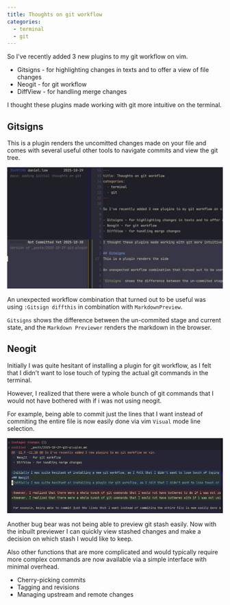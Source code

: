 ```yaml
---
title: Thoughts on git workflow 
categories: 
  - terminal
  - git
---
```


So I've recently added 3 new plugins to my git workflow on vim. 

- Gitsigns - for highlighting changes in texts and to offer a view of file changes
- Neogit - for git workflow 
- DiffView - for handling merge changes

I thought these plugins made working with git more intuitive on the terminal.

## Gitsigns
This is a plugin renders the uncomitted changes made on your file and comes with several useful other tools to navigate commits and view the git tree.

!['gitblame'](../assets/images/posts/gitsigns_blame.png ":Gitsigns blame showing gitblame side by side with changes")

An unexpected workflow combination that turned out to be useful was using `:Gitsign diffthis` in combination with `MarkdownPreview`.

`Gitsigns` shows the difference between the un-commited stage and current state, and the `Markdown Previewer` renders the markdown in the browser. 

## Neogit
Initially I was quite hesitant of installing a plugin for git workflow, as I felt that I didn't want to lose touch of typing the actual git commands in the terminal. 

However, I realized that there were a whole bunch of git commands that I would not have bothered with if i was not using neogit. 

For example, being able to commit just the lines that I want instead of commiting the entire file is now easily done via vim `Visual` mode line selection.

!['commiting to git by line'](../assets/images/posts/neogit_line_commit.png)

Another bug bear was not being able to preview git stash easily. Now with the inbuilt previewer I can quickly view stashed changes and make a decision on which stash I would like to keep.

Also other functions that are more complicated and would typically require more complex commands are now available via a simple interface with minimal overhead.

- Cherry-picking commits
- Tagging and revisions
- Managing upstream and remote changes
